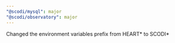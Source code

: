 ```yaml
---
"@scodi/mysql": major
"@scodi/observatory": major
---
```


Changed the environment variables prefix from HEART* to SCODI*
